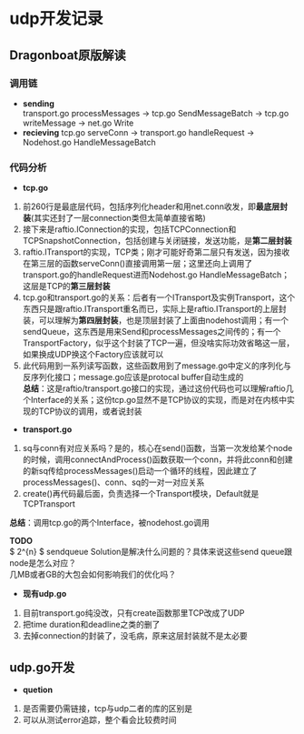 # udp开发记录 #

## Dragonboat原版解读 ##

### 调用链 ###   
- **sending**  
transport.go processMessages -> tcp.go SendMessageBatch -> tcp.go writeMessage -> net.go Write  
- **recieving**
tcp.go serveConn -> transport.go handleRequest -> Nodehost.go HandleMessageBatch  

### 代码分析 ###

- **tcp.go**

1. 前260行是最底层代码，包括序列化header和用net.conn收发，即**最底层封装**(其实还封了一层connection类但太简单直接省略)
2. 接下来是raftio.IConnection的实现，包括TCPConnection和TCPSnapshotConnection，包括创建与关闭链接，发送功能，是**第二层封装**
3. raftio.ITransport的实现，TCP类；刚才可能好奇第二层只有发送，因为接收在第三层的函数serveConn()直接调用第一层；这里还向上调用了transport.go的handleRequest进而Nodehost.go HandleMessageBatch；这层是TCP的**第三层封装**
4. tcp.go和transport.go的关系：后者有一个ITransport及实例Transport，这个东西只是跟raftio.ITransport重名而已，实际上是raftio.ITransport的上层封装，可以理解为**第四层封装**，也是顶层封装了上面由nodehost调用；有一个sendQueue，这东西是用来Send和processMessages之间传的；有一个TransportFactory，似乎这个封装了TCP一遍，但没啥实际功效省略这一层，如果换成UDP换这个Factory应该就可以
5. 此代码用到一系列读写函数，这些函数用到了message.go中定义的序列化与反序列化接口；message.go应该是protocal buffer自动生成的  
**总结**：这是raftio/transport.go接口的实现，通过这份代码也可以理解raftio几个Interface的关系；这份tcp.go显然不是TCP协议的实现，而是对在内核中实现的TCP协议的调用，或者说封装  
 
- **transport.go**

1. sq与conn有对应关系吗？是的，核心在send()函数，当第一次发给某个node的时候，调用connectAndProcess()函数获取一个conn，并将此conn和创建的新sq传给processMessages()启动一个循环的线程，因此建立了processMessages()、conn、sq的一对一对应关系
2. create()再代码最后面，负责选择一个Transport模块，Default就是TCPTransport

**总结**：调用tcp.go的两个Interface，被nodehost.go调用  

**TODO**    
$ 2^{n} $ sendqueue Solution是解决什么问题的？具体来说这些send queue跟node是怎么对应？  
几MB或者GB的大包会如何影响我们的优化吗？  

- **现有udp.go**

1. 目前transport.go纯没改，只有create函数那里TCP改成了UDP  
2. 把time duration和deadline之类的删了  
3. 去掉connection的封装了，没毛病，原来这层封装就不是太必要

## udp.go开发 ##

- **quetion**
1. 是否需要仍需链接，tcp与udp二者的库的区别是  
2. 可以从测试error追踪，整个看会比较费时间